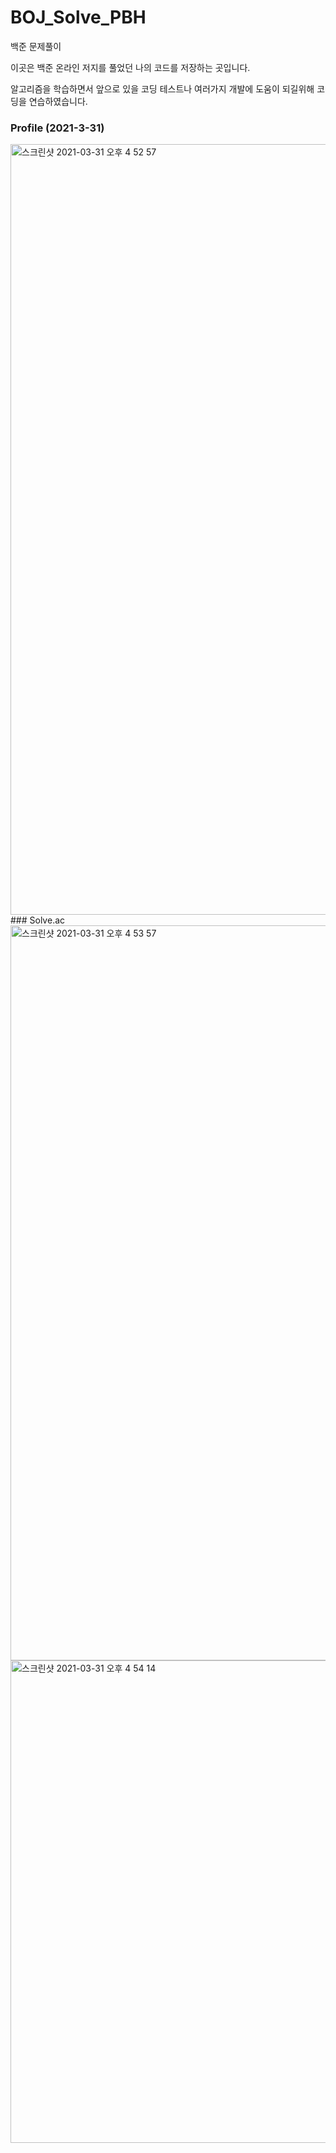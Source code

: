# BOJ_Solve_PBH
백준 문제풀이

이곳은 백준 온라인 저지를 풀었던 나의 코드를 저장하는 곳입니다.

알고리즘을 학습하면서 앞으로 있을 코딩 테스트나 여러가지 개발에 도움이 되길위해 코딩을 연습하였습니다.


### Profile (2021-3-31)
<img width="1233" alt="스크린샷 2021-03-31 오후 4 52 57" src="https://user-images.githubusercontent.com/73048180/113110021-8f525800-9241-11eb-9907-088d2cfae339.png">
### Solve.ac
<img width="1176" alt="스크린샷 2021-03-31 오후 4 53 57" src="https://user-images.githubusercontent.com/73048180/113110129-b14bda80-9241-11eb-8a6d-faf3011e319e.png">
<img width="772" alt="스크린샷 2021-03-31 오후 4 54 14" src="https://user-images.githubusercontent.com/73048180/113110168-bb6dd900-9241-11eb-9494-5fbbd8a951be.png">

